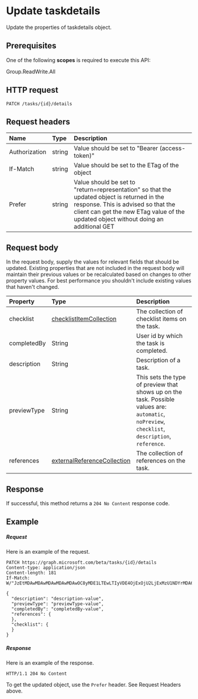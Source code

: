 # Update taskdetails

Update the properties of taskdetails object.
## Prerequisites
One of the following **scopes** is required to execute this API:
 
Group.ReadWrite.All

## HTTP request
<!-- { "blockType": "ignored" } -->
```http
PATCH /tasks/{id}/details

```
## Request headers
| Name       | Type | Description|
|:-----------|:------|:----------|
| Authorization  | string  | Value should be set to "Bearer (access-token)"|
| If-Match | string | Value should be set to the ETag of the object |
| Prefer | string | Value should be set to "return=representation" so that the updated object is returned in the response. This is advised so that the client can get the new ETag value of the updated object without doing an additional GET |

## Request body
In the request body, supply the values for relevant fields that should be updated. Existing properties that are not included in the request body will maintain their previous values or be recalculated based on changes to other property values. For best performance you shouldn't include existing values that haven't changed.

| Property	   | Type	|Description|
|:---------------|:--------|:----------|
|checklist|[checklistItemCollection](../resources/checklistitemcollection.md)|The collection of checklist items on the task.|
|completedBy|String|User id by which the task is completed. |
|description|String|Description of a task. |
|previewType|String|This sets the type of preview that shows up on the task. Possible values are: `automatic`, `noPreview`, `checklist`, `description`, `reference`.|
|references|[externalReferenceCollection](../resources/externalreferencecollection.md)|The collection of references on the task. |

## Response
If successful, this method returns a `204 No Content` response code.
## Example
##### Request
Here is an example of the request.
<!-- {
  "blockType": "request",
  "name": "update_taskdetails"
}-->
```http
PATCH https://graph.microsoft.com/beta/tasks/{id}/details
Content-type: application/json
Content-length: 181
If-Match: W/"JzEtMDAwMDAwMDAwMDAwMDAwOC8yMDE1LTEwLTIyVDE4OjExOjU2LjExMzU1NDYrMDA6MDAn"

{
  "description": "description-value",
  "previewType": "previewType-value",
  "completedBy": "completedBy-value",
  "references": {
  },
  "checklist": {
  }
}
```
##### Response
Here is an example of the response. 
<!-- {
  "blockType": "response",
  "truncated": true,
  "@odata.type": "microsoft.graph.taskdetails"
} -->
```http
HTTP/1.1 204 No Content
```
To get the updated object, use the `Prefer` header. See Request Headers above.
<!-- uuid: 8fcb5dbc-d5aa-4681-8e31-b001d5168d79
2015-10-25 14:57:30 UTC -->
<!-- {
  "type": "#page.annotation",
  "description": "Update taskdetails",
  "keywords": "",
  "section": "documentation",
  "tocPath": ""
}-->
